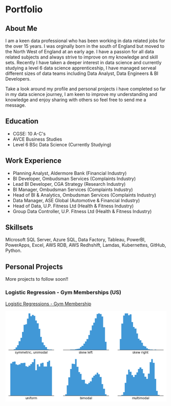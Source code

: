 # Portfolio

## About Me

I am a keen data professional who has been working in data related jobs for the over 15 years. I was orginally born in the south of England but moved to the North West of England at an early age. I have a passion for all data related subjects and always strive to improve on my knowledge and skill sets. Recently I have taken a deeper interest in data science and currently studying a level 6 data science apprenticeship, I have managed serveal different sizes of data teams including Data Analyst, Data Engineers & BI Developers.

Take a look around my profile and personal projects i have completed so far in my data science journey, I am keen to improve my understanding and knowledge and enjoy sharing with others so feel free to send me a message.

## Education

- CGSE: 10 A-C's
- AVCE Business Studies
- Level 6 BSc Data Science (Currently Studying)

## Work Experience

- Planning Analyst, Aldermore Bank (Financial Industry)
- BI Developer, Ombudsman Services (Complaints Industry)
- Lead BI Developer, CGA Strategy (Research Industry)
- BI Manager, Ombudsman Services (Complaints Industry) 
- Head of BI & Analytics, Ombudsman Services (Complaints Industry)
- Data Manager, ASE Global (Automotive & Financial Industry)
- Head of Data, U.P. Fitness Ltd (Health & Fitness Industry)
- Group Data Controller, U.P. Fitness Ltd (Health & Fitness Industry)

## Skillsets

MIcrosoft SQL Server, Azure SQL, Data Factory, Tableau, PowerBI, PowerApps, Excel, AWS RDB, AWS Redhshift, Lamdas, Kubernettes, GitHub, Python.

## Personal Projects

More projects to follow soon!!

### Logistic Regression - Gym Memberships (US)

[Logistic Regressions - Gym Membership](https://example.com) 

![Histogram](assets/histogram-example-2.png)

